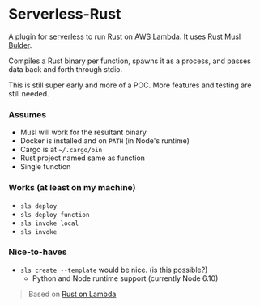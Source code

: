 # Serverless-Rust

A plugin for [serverless](https://serverless.com/) to run [Rust](https://www.rust-lang.org/) on [AWS Lambda](https://aws.amazon.com/lambda/). It uses [Rust Musl Bulder](https://github.com/emk/rust-musl-builder).

Compiles a Rust binary per function, spawns it as a process, and passes data back and forth through stdio.

This is still super early and more of a POC. More features and testing are still needed.

### Assumes

* Musl will work for the resultant binary
* Docker is installed and on `PATH` (in Node's runtime)
* Cargo is at `~/.cargo/bin`
* Rust project named same as function
* Single function

### Works (at least on my machine)

* `sls deploy`
* `sls deploy function`
* `sls invoke local`
* `sls invoke`

### Nice-to-haves

* `sls create --template` would be nice. (is this possible?)
  * Python and Node runtime support (currently Node 6.10)

> Based on [Rust on Lambda](http://julienblanchard.com/2015/rust-on-aws-lambda/)
